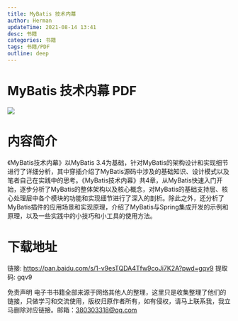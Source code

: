 ```yaml
---
title: MyBatis 技术内幕
author: Herman
updateTime: 2021-08-14 13:41
desc: 书籍
categories: 书籍
tags: 书籍/PDF
outline: deep
---
```




# MyBatis 技术内幕 PDF

![](https://cdn.jsdelivr.net/gh/silently9527/images//008i3skNgy1guokoq461fj607i09eaa702.jpg)


# 内容简介
《MyBatis技术内幕》以MyBatis 3.4为基础，针对MyBatis的架构设计和实现细节进行了详细分析，其中穿插介绍了MyBatis源码中涉及的基础知识、设计模式以及笔者自己在实践中的思考。《MyBatis技术内幕》共4章，从MyBatis快速入门开始，逐步分析了MyBatis的整体架构以及核心概念，对MyBatis的基础支持层、核心处理层中各个模块的功能和实现细节进行了深入的剖析。除此之外，还分析了MyBatis插件的应用场景和实现原理，介绍了MyBatis与Spring集成开发的示例和原理，以及一些实践中的小技巧和小工具的使用方法。


# 下载地址
链接: https://pan.baidu.com/s/1-v9esTQDA4Tfw9coJi7K2A?pwd=gqv9 提取码: gqv9


免责声明
电子书书籍全部来源于网络其他人的整理，这里只是收集整理了他们的链接，只做学习和交流使用，版权归原作者所有，如有侵权，请马上联系我，我立马删除对应链接。邮箱：380303318@qq.com





